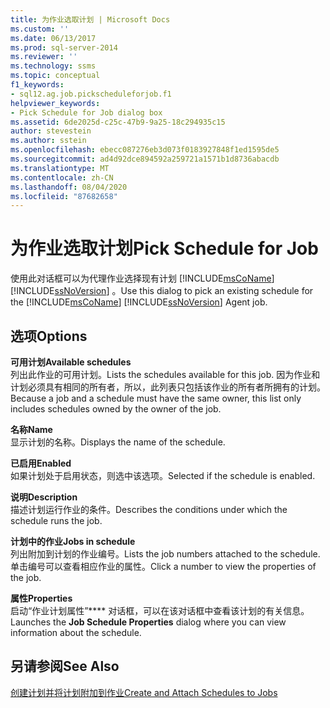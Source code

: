 ```yaml
---
title: 为作业选取计划 | Microsoft Docs
ms.custom: ''
ms.date: 06/13/2017
ms.prod: sql-server-2014
ms.reviewer: ''
ms.technology: ssms
ms.topic: conceptual
f1_keywords:
- sql12.ag.job.pickscheduleforjob.f1
helpviewer_keywords:
- Pick Schedule for Job dialog box
ms.assetid: 6de2025d-c25c-47b9-9a25-18c294935c15
author: stevestein
ms.author: sstein
ms.openlocfilehash: ebecc087276eb3d073f0183927848f1ed1595de5
ms.sourcegitcommit: ad4d92dce894592a259721a1571b1d8736abacdb
ms.translationtype: MT
ms.contentlocale: zh-CN
ms.lasthandoff: 08/04/2020
ms.locfileid: "87682658"
---
```

# <a name="pick-schedule-for-job"></a><span data-ttu-id="63ff0-102">为作业选取计划</span><span class="sxs-lookup"><span data-stu-id="63ff0-102">Pick Schedule for Job</span></span>
  <span data-ttu-id="63ff0-103">使用此对话框可以为代理作业选择现有计划 [!INCLUDE[msCoName](../../includes/msconame-md.md)] [!INCLUDE[ssNoVersion](../../includes/ssnoversion-md.md)] 。</span><span class="sxs-lookup"><span data-stu-id="63ff0-103">Use this dialog to pick an existing schedule for the [!INCLUDE[msCoName](../../includes/msconame-md.md)] [!INCLUDE[ssNoVersion](../../includes/ssnoversion-md.md)] Agent job.</span></span>  
  
## <a name="options"></a><span data-ttu-id="63ff0-104">选项</span><span class="sxs-lookup"><span data-stu-id="63ff0-104">Options</span></span>  
 <span data-ttu-id="63ff0-105">**可用计划**</span><span class="sxs-lookup"><span data-stu-id="63ff0-105">**Available schedules**</span></span>  
 <span data-ttu-id="63ff0-106">列出此作业的可用计划。</span><span class="sxs-lookup"><span data-stu-id="63ff0-106">Lists the schedules available for this job.</span></span> <span data-ttu-id="63ff0-107">因为作业和计划必须具有相同的所有者，所以，此列表只包括该作业的所有者所拥有的计划。</span><span class="sxs-lookup"><span data-stu-id="63ff0-107">Because a job and a schedule must have the same owner, this list only includes schedules owned by the owner of the job.</span></span>  
  
 <span data-ttu-id="63ff0-108">**名称**</span><span class="sxs-lookup"><span data-stu-id="63ff0-108">**Name**</span></span>  
 <span data-ttu-id="63ff0-109">显示计划的名称。</span><span class="sxs-lookup"><span data-stu-id="63ff0-109">Displays the name of the schedule.</span></span>  
  
 <span data-ttu-id="63ff0-110">**已启用**</span><span class="sxs-lookup"><span data-stu-id="63ff0-110">**Enabled**</span></span>  
 <span data-ttu-id="63ff0-111">如果计划处于启用状态，则选中该选项。</span><span class="sxs-lookup"><span data-stu-id="63ff0-111">Selected if the schedule is enabled.</span></span>  
  
 <span data-ttu-id="63ff0-112">**说明**</span><span class="sxs-lookup"><span data-stu-id="63ff0-112">**Description**</span></span>  
 <span data-ttu-id="63ff0-113">描述计划运行作业的条件。</span><span class="sxs-lookup"><span data-stu-id="63ff0-113">Describes the conditions under which the schedule runs the job.</span></span>  
  
 <span data-ttu-id="63ff0-114">**计划中的作业**</span><span class="sxs-lookup"><span data-stu-id="63ff0-114">**Jobs in schedule**</span></span>  
 <span data-ttu-id="63ff0-115">列出附加到计划的作业编号。</span><span class="sxs-lookup"><span data-stu-id="63ff0-115">Lists the job numbers attached to the schedule.</span></span> <span data-ttu-id="63ff0-116">单击编号可以查看相应作业的属性。</span><span class="sxs-lookup"><span data-stu-id="63ff0-116">Click a number to view the properties of the job.</span></span>  
  
 <span data-ttu-id="63ff0-117">**属性**</span><span class="sxs-lookup"><span data-stu-id="63ff0-117">**Properties**</span></span>  
 <span data-ttu-id="63ff0-118">启动“作业计划属性”\*\*\*\* 对话框，可以在该对话框中查看该计划的有关信息。</span><span class="sxs-lookup"><span data-stu-id="63ff0-118">Launches the **Job Schedule Properties** dialog where you can view information about the schedule.</span></span>  
  
## <a name="see-also"></a><span data-ttu-id="63ff0-119">另请参阅</span><span class="sxs-lookup"><span data-stu-id="63ff0-119">See Also</span></span>  
 [<span data-ttu-id="63ff0-120">创建计划并将计划附加到作业</span><span class="sxs-lookup"><span data-stu-id="63ff0-120">Create and Attach Schedules to Jobs</span></span>](create-and-attach-schedules-to-jobs.md)  
  
  
